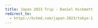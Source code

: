 ```yaml
---
title: Japan 2023 Trip - Daniel Hickmott
redirect_to:
  - https://hckmd.com/japan-2023/tokyo-1
---
```

